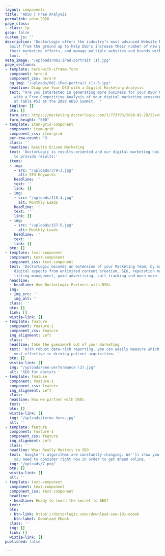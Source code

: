 ```yaml
---
layout: components
title: 'ADSO | Free Analysis '
permalink: adso-2020
page_class:
- class: lp
gsap: false
custom_js: ''
description: 'DoctorLogic offers the industry’s most advanced Website Marketing Platform
  built from the ground up to help DSO’s increase their number of new patients, scale
  their marketing efforts, and manage multiple websites and brands with one single
  tool.  '
meta_image: "/uploads/001-iPad-portrait (1).jpg"
page_sections:
- template: hero-with-iframe-form
  component: hero-4
  component_css: hero-4
  bg_img: "/uploads/001-iPad-portrait (1)-3.jpg"
  headline: Diagnose Your DSO with a Digital Marketing Analysis
  text: "Are you interested in generating more business for your DSO? Get started
    with a Free Competitive Analysis of your digital marketing presence. \nVisit us
    at Table #53 at the 2020 ADSO Summit.  "
  tagline: []
  btn: []
  form_src: https://marketing.doctorlogic.com/l/772793/2020-02-28/25vvxh
  form_height: "500"
- template: item-grid-component
  component: item-grid
  component_css: item-grid
  per-row-count: '3'
  class: ''
  headline: Results Driven Marketing
  text: 'DoctorLogic is results-oriented and our digital marketing has been proven
    to provide results:'
  items:
  - img:
    - src: "/uploads/379-3.jpg"
      alt: SEO Keywords
    headline: ''
    text: ''
    link: []
  - img:
    - src: "/uploads/118-4.jpg"
      alt: Monthly Leads
    headline: ''
    text: ''
    link: []
  - img:
    - src: "/uploads/157-5.jpg"
      alt: Monthly Leads
    headline: ''
    text: ''
    link: []
  btn: []
- template: text-component
  component: text-component
  component_css: text-component
  text: 'DoctorLogic becomes an extension of your Marketing Team, by managing all
    digital aspects from unlimited content creation, SEO, reputation management, local
    listing management, paid advertising, call tracking and much more. '
  headline:
  - headline: How DoctorLogic Partners with DSOs
  img:
  - img_src: ''
    img_alt: ''
  class: ''
  btn: []
  link: []
  wistia-link: []
- template: feature
  component: feature-1
  component_css: feature
  img_alignment: Left
  class: ''
  headline: Take the guesswork out of your marketing
  text: 'With robust data-rich reporting, you can easily measure which channels are
    most effective in driving patient acquisition. '
  btn: []
  wistia-link: []
  img: "/uploads/seo-performance (3).jpg"
  alt: 'SEO for doctors '
- template: feature
  component: feature-1
  component_css: feature
  img_alignment: Left
  class: ''
  headline: How we partner with DSOs
  text: ''
  btn: []
  wistia-link: []
  img: "/uploads/terms-hero.jpg"
  alt: ''
- template: feature
  component: feature-1
  component_css: feature
  img_alignment: Left
  class: ''
  headline: What Really Matters in SEO
  text: 'Google''s algorithms are constantly changing. We''ll show you which factors
    you need to consider right now in order to get ahead online. '
  img: "/uploads/7.png"
  btn: []
  wistia-link: []
  alt: ''
- template: text-component
  component: text-component
  component_css: text-component
  headline:
  - headline: Ready to learn the secret to SEO?
  text: ''
  btn:
  - btn-link: https://doctorlogic.com//download-seo-101-ebook
    btn-label: Download Ebook
  class: ''
  img: []
  link: []
  wistia-link: []
published: false

---
```


